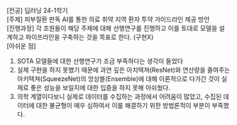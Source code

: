 [전공] 딥러닝 24-1학기
<br/>
[주제] 피부질환 판독 AI를 통한 의료 취약 지역 환자 투약 가이드라인 제공 방안
<br/>
[진행과정] 각 조원들이 해당 주제에 대해 선행연구를 진행하고 이를 토대로 모델을 설계하고 파이프라인을 구축하는 것을 목표로 한다. (구현X)
<br/>
[아쉬운 점]
1. SOTA 모델들에 대한 선행연구가 조금 부족하다는 생각이 들었다
2. 실제 구현을 하지 못했기 때문에 과연 깊은 아치텍쳐(ResNet)와 연산량을 줄여주는 아키텍쳐(SqueezeNet)의 앙상블(Ensemble)에 대해 이론적으로 다가간 것이 실제로 좋은 성능을 보일지에 대한 입증을 하지 못해 아쉬웠다.
3. 의학 계열이다보니 실제로 데이터를 수집하는 과정에서 어려움이 많았고, 수집된 데이터에 대한 불균형이 매우 심하여서 이를 해결하기 위한 방법론적이 부분이 부족했다.
